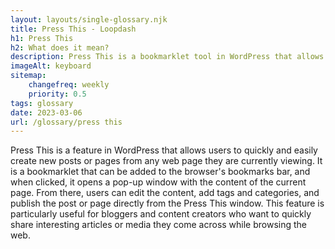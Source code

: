 ```yaml
--- 
layout: layouts/single-glossary.njk
title: Press This - Loopdash
h1: Press This
h2: What does it mean?
description: Press This is a bookmarklet tool in WordPress that allows users to quickly grab content from any web page and publish it as a new post on their WordPress site.
imageAlt: keyboard
sitemap:
	changefreq: weekly
	priority: 0.5
tags: glossary
date: 2023-03-06
url: /glossary/press this
---
```


Press This is a feature in WordPress that allows users to quickly and easily create new posts or pages from any web page they are currently viewing. It is a bookmarklet that can be added to the browser's bookmarks bar, and when clicked, it opens a pop-up window with the content of the current page. From there, users can edit the content, add tags and categories, and publish the post or page directly from the Press This window. This feature is particularly useful for bloggers and content creators who want to quickly share interesting articles or media they come across while browsing the web.

